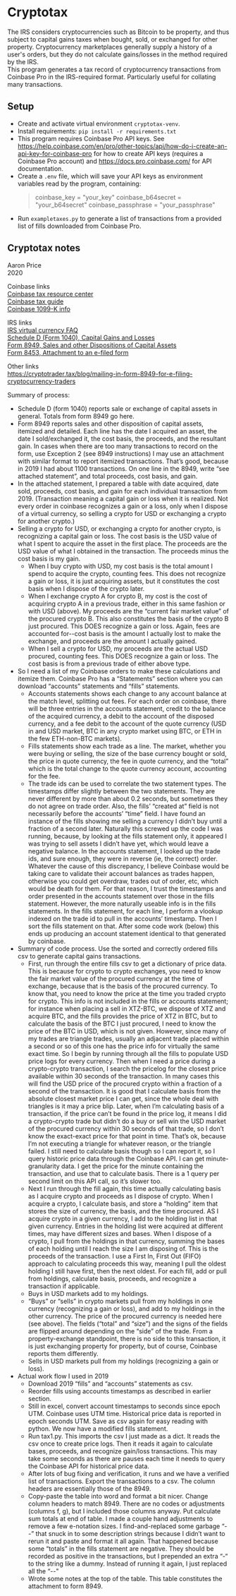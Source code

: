 # Cryptotax
The IRS considers cryptocurrencies such as Bitcoin to be property, and thus subject to capital gains taxes when bought, sold, or exchanged for other property. Cryptocurrency marketplaces generally supply a history of a user's orders, but they do not calculate gains/losses in the method required by the IRS.  
This program generates a tax record of cryptocurrency transactions from Coinbase Pro in the IRS-required format. Particularly useful for collating many transactions.  

## Setup
- Create and activate virtual environment `cryptotax-venv`.
- Install requirements: `pip install -r requirements.txt`
- This program requires Coinbase Pro API keys. See https://help.coinbase.com/en/pro/other-topics/api/how-do-i-create-an-api-key-for-coinbase-pro for how to create API keys (requires a Coinbase Pro account) and https://docs.pro.coinbase.com/ for API documentation.
- Create a `.env` file, which will save your API keys as environment variables read by the program, containing:
  > coinbase_key = "your_key"
  > coinbase_b64secret = "your_b64secret"
  > coinbase_passphrase = "your_passphrase"
- Run `exampletaxes.py` to generate a list of transactions from a provided list of fills downloaded from Coinbase Pro.

## Cryptotax notes
Aaron Price  
2020  

Coinbase links  
[Coinbase tax resource center](https://help.coinbase.com/en/coinbase/taxes-reports-and-financial-services/taxes/coinbase-tax-resource-center.html)  
[Coinbase tax guide](https://www.coinbase.com/bitcoin-taxes)  
[Coinbase 1099-K info](https://help.coinbase.com/en/pro/taxes-reports-and-financial-services/taxes/1099-k-tax-forms-faq-for-coinbase-pro-prime-merchant.html)  
  
IRS links  
[IRS virtual currency FAQ](https://www.irs.gov/individuals/international-taxpayers/frequently-asked-questions-on-virtual-currency-transactions)  
[Schedule D (Form 1040), Capital Gains and Losses](https://www.irs.gov/forms-pubs/about-schedule-d-form-1040)  
[Form 8949, Sales and other Dispositions of Capital Assets](https://www.irs.gov/forms-pubs/about-form-8949)  
[Form 8453, Attachment to an e-filed form](https://www.irs.gov/forms-pubs/about-form-8453)  
  
Other links  
https://cryptotrader.tax/blog/mailing-in-form-8949-for-e-filing-cryptocurrency-traders  
  
Summary of process:
*	Schedule D (form 1040) reports sale or exchange of capital assets in general. Totals from form 8949 go here.
*	Form 8949 reports sales and other disposition of capital assets, itemized and detailed. Each line has the date I acquired an asset, the date I sold/exchanged it, the cost basis, the proceeds, and the resultant gain. In cases when there are too many transactions to record on the form, use Exception 2 (see 8949 instructions) I may use an attachment with similar format to report itemized transactions. That’s good, because in 2019 I had about 1100 transactions. On one line in the 8949, write “see attached statement”, and total proceeds, cost basis, and gain.
*	In the attached statement, I prepared a table with date acquired, date sold, proceeds, cost basis, and gain for each individual transaction from 2019. (Transaction meaning a capital gain or loss when it is realized. Not every order in coinbase recognizes a gain or a loss, only when I dispose of a virtual currency, so selling a crypto for USD or exchanging a crypto for another crypto.)
*	Selling a crypto for USD, or exchanging a crypto for another crypto, is recognizing a capital gain or loss. The cost basis is the USD value of what I spent to acquire the asset in the first place. The proceeds are the USD value of what I obtained in the transaction. The proceeds minus the cost basis is my gain.
    *	When I buy crypto with USD, my cost basis is the total amount I spend to acquire the crypto, counting fees. This does not recognize a gain or loss, it is just acquiring assets, but it constitutes the cost basis when I dispose of the crypto later.
    *	When I exchange crypto A for crypto B, my cost is the cost of acquiring crypto A in a previous trade, either in this same fashion or with USD (above). My proceeds are the “current fair market value” of the procured crypto B. This also constitutes the basis of the crypto B just procured. This DOES recognize a gain or loss. Again, fees are accounted for--cost basis is the amount I actually lost to make the exchange, and proceeds are the amount I actually gained.
    *	When I sell a crypto for USD, my proceeds are the actual USD procured, counting fees. This DOES recognize a gain or loss. The cost basis is from a previous trade of either above type.
*	So I need a list of my Coinbase orders to make these calculations and itemize them. Coinbase Pro has a “Statements” section where you can download “accounts” statements and “fills” statements.
    *	Accounts statements shows each change to any account balance at the match level, splitting out fees. For each order on coinbase, there will be three entries in the accounts statement, credit to the balance of the acquired currency, a debit to the account of the disposed currency, and a fee debit to the account of the quote currency (USD in and USD market, BTC in any crypto market using BTC, or ETH in the few ETH-non-BTC markets).
    *	Fills statements show each trade as a line. The market, whether you were buying or selling, the size of the base currency bought or sold, the price in quote currency, the fee in quote currency, and the “total” which is the total change to the quote currency account, accounting for the fee.
    *	The trade ids can be used to correlate the two statement types. The timestamps differ slightly between the two statements. They are never different by more than about 0.2 seconds, but sometimes they do not agree on trade order. Also, the fills’ “created at” field is not necessarily before the accounts’ “time” field. I have found an instance of the fills showing me selling a currency I didn’t buy until a fraction of a second later. Naturally this screwed up the code I was running, because, by looking at the fills statement only, it appeared I was trying to sell assets I didn’t have yet, which would leave a negative balance. In the accounts statement, I looked up the trade ids, and sure enough, they were in reverse (ie, the correct) order. Whatever the cause of this discrepancy, I believe Coinbase would be taking care to validate their account balances as trades happen, otherwise you could get overdraw, trades out of order, etc, which would be death for them. For that reason, I trust the timestamps and order presented in the accounts statement over those in the fills statement. However, the more naturally useable info is in the fills statements. In the fills statement, for each line, I perform a vlookup indexed on the trade id to pull in the accounts’ timestamp. Then I sort the fills statement on that. After some code work (below) this ends up producing an account statement identical to that generated by coinbase.
*	Summary of code process. Use the sorted and correctly ordered fills csv to generate capital gains transactions.
    *	First, run through the entire fills csv to get a dictionary of price data. This is because for crypto to crypto exchanges, you need to know the fair market value of the procured currency at the time of exchange, because that is the basis of the procured currency. To know that, you need to know the price at the time you traded crypto for crypto. This info is not included in the fills or accounts statement; for instance when placing a sell in XTZ-BTC, we dispose of XTZ and acquire BTC, and the fills provides the price of XTZ in BTC, but to calculate the basis of the BTC I just procured, I need to know the price of the BTC in USD, which is not given. However, since many of my trades are triangle trades, usually an adjacent trade placed within a second or so of this one has the price info for virtually the same exact time. So I begin by running through all the fills to populate USD price logs for every currency. Then when I need a price during a crypto-crypto transaction, I search the pricelog for the closest price available within 30 seconds of the transaction. In many cases this will find the USD price of the procured crypto within a fraction of a second of the transaction. It is good that I calculate basis from the absolute closest market price I can get, since the whole deal with triangles is it may a price blip. Later, when I’m calculating basis of a transaction, if the price can’t be found in the price log, it means I did a crypto-crypto trade but didn’t do a buy or sell win the USD market of the procured currency within 30 seconds of that trade, so I don’t know the exact-exact price for that point in time. That’s ok, because I’m not executing a triangle for whatever reason, or the triangle failed. I still need to calculate basis though so I can report it, so I query historic price data through the Coinbase API. I can get minute-granularity data. I get the price for the minute containing the transaction, and use that to calculate basis. There is a 1 query per second limit on this API call, so it’s slower too.
    *	Next I run through the fill again, this time actually calculating basis as I acquire crypto and proceeds as I dispose of crypto. When I acquire a crypto, I calculate basis, and store a “holding” item that stores the size of currency, the basis, and the time procured. AS I acquire crypto in a given currency, I add to the holding list in that given currency. Entries in the holding list were acquired at different times, may have different sizes and bases. When I dispose of a crypto, I pull from the holdings in that currency, summing the bases of each holding until I reach the size I am disposing of. This is the proceeds of the transaction. I use a First In, First Out (FIFO) approach to calculating proceeds this way, meaning I pull the oldest holding I still have first, then the next oldest. For each fill, add or pull from holdings, calculate basis, proceeds, and recognize a transaction if applicable.
    *	Buys in USD markets add to my holdings.
    *	“Buys” or “sells” in crypto markets pull from my holdings in one currency (recognizing a gain or loss), and add to my holdings in the other currency. The price of the procured currency is needed here (see above). The fields (“total” and “size”) and the signs of the fields are flipped around depending on the “side” of the trade. From a property-exchange standpoint, there is no side to this transaction, it is just exchanging property for property, but of course, Coinbase reports them differently.
    *	Sells in USD markets pull from my holdings (recognizing a gain or loss).
*	Actual work flow I used in 2019
    *	Download 2019 “fills” and “accounts” statements as csv.
    *	Reorder fills using accounts timestamps as described in earlier section.
    *	Still in excel, convert account timestamps to seconds since epoch UTM. Coinbase uses UTM time. Historical price data is reported in epoch seconds UTM. Save as csv again for easy reading with python. We now have a modified fills statement.
    *	Run tax1.py. This imports the csv I just made as a dict. It reads the csv once to create price logs. Then it reads it again to calculate bases, proceeds, and recognize gain/loss transactions. This may take some seconds as there are pauses each time it needs to query the Coinbase API for historical price data.
    *	After lots of bug fixing and verification, it runs and we have a verified list of transactions. Export the transactions to a csv. The column headers are essentially those of the 8949.
    *	Copy-paste the table into word and format a bit nicer. Change column headers to match 8949. There are no codes or adjustments (columns f, g), but I included those columns anyway. Put calculate sum totals at end of table. I made a couple hand adjustments to remove a few e-notation sizes. I find-and-replaced some garbage “--” that snuck in to some description strings because I didn’t want to rerun it and paste and format it all again. That happened because some “totals” in the fills statement are negative. They should be recorded as positive in the transactions, but I prepended an extra “-“ to the string like a dummy. Instead of running it again, I just replaced all the “--"
    *	Wrote some notes at the top of the table. This table constitutes the attachment to form 8949.

